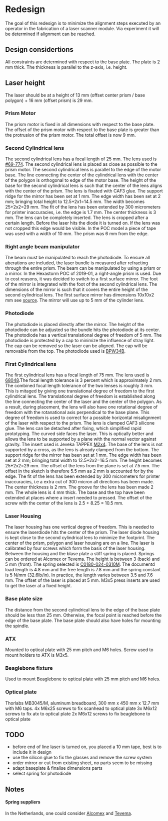 # Redesign
The goal of this redesign is to minimize the alignment steps executed by an operator in the fabrication of a laser scanner module.
Via experiment it will be determined if alignment can be reached.

## Design considertions
All constraints are determined with respect to the base plate. The plate is 2 mm thick. The thickness is parallel to the z-axis,
i.e. height.

## Laser height
The laser should be at a height of 13 mm (offset center prism / base polygon) + 16 mm (offset prism) is 29 mm.


### Prism Motor
The prism motor is fixed in all dimensions with respect to the base plate. The offset of the prism motor with respect to the base plate is greater than the protrusion of the prism motor. The total offset is now 9 mm.

### Second Cylindrical lens
The second cylindrical lens has a focal length of 25 mm. The lens used is [#69-774](https://www.edmundoptics.com/p/125mm-h-x-25mm-l-x-25mm-fl-vis-nir-coated-cylinder-lens/24050/).
The second cylindrical lens is placed as close as possible to the prism motor. The second cylindrical lens is parallel to the
edge of the motor base. The line connecting the center of the cylindrical lens with the center of the polygon is orthogonal to edge of the motor base. The height of the base for the second cylindrical lens is such that the center of the lens aligns with the center of the prism. The lens is fixated with CAF3 glue. The support ridge for the mirror has been set at 1 mm. The edge width has been set at 2 mm; bringing total height to 12.5+2x1=14.5 mm. The width becomes 25+2x2=29 mm.  The fit of the lens has been extended by 300 micrometers for printer inaccuracies, i.e. the edge is 1.7 mm. The center thickness is 3 mm. The lens can be completely inserted.
The lens is cropped after a certain length. Before the laser hits the diode it is turned on. If the lens was not cropped this edge
would be visible. In the POC model a piece of tape was used with a width of 10 mm. The prism was 6 mm from the edge.

### Right angle beam manipulator
The beam must be manipulated to reach the photodiode. To ensure all aberations are included, the laser bundle is measured after refracting through the entire prism. The beam can be manipulated by using a prism or a mirror. In the Hexastorm POC of 2019-01, a right-angle prism is used. Due to cost reasons, it was decided to switch to a first surface mirror. The foot of the mirror is integrated with the foot of the second cylindrical lens. The dimensions of the mirror is such that it covers the entire height of the second cylindrical lens. The first surface mirror has dimensions 10x10x2 mm see [source](https://www.edmundoptics.com/p/10-x-10mm-enhanced-aluminum-4-6lambda-mirror/6013/). The mirror will use up to 5 mm of the cylinder lens.

### Photodiode
The photodiode is placed directly after the mirror. The height of the photodiode can be adjusted so the bundle hits the photodiode at its center. The photodiode has a vertical translational degree of freedom of 5 mm. The photodiode is protected by a cap to minimize the influence of stray light. The cap can be removed so the laser can be aligned. The cap will be removable from the top.
The photodiode used is [BPW34B](http://www.farnell.com/datasheets/2711552.pdf).

### First Cylindrical lens
The first cylindrical lens has a focal length of 75 mm. The lens used is [68048](https://www.edmundoptics.com/p/125mm-h-x-25mm-l-x-75mm-fl-mgfsub2sub-coatedcylinder-lens/22744/).The focal length tolerance is 3 percent which is approximately 2 mm. 
The combined focal length tolerance of the two lenses is roughly 3 mm. This is mitaged by giving one translational degree of freedom to the first cylindrical lens. The translational degree of freedom is established along the line connecting the center of the laser and the center of the polygon. As a result, during placement, the lens will also have one rotational degree of freedom with the rotanational axis perpendical to the base plane. This degree of freedom is used to correct for a possible horizontal misalignment of the laser with respect to the prism.
The lens is clamped CAF3 silicone glue. The lens can be detached after fixing, which simplified rapid prototyping. The curved side faces the laser. This is optically better and allows the lens to be supported by a plane with the normal vector against gravity. The insert used is Jeveka TAPPEX [M2x4](https://www.jeveka.com/nl/catalog/inserts-kato-spirol-ensat-tappex-magneten-magna/tappex-inserts-voor-kunststof/tappex-multisert-inserts-tapxmsm0/tapxmsm00020000/groups/g+c+a+nr+view). The base of the lens is not supported by a cross, as the lens is already clamped from the bottom.
The support ridge for the mirror has been set at 1 mm. The edge width has been set at 2 mm; bringing total width to 12.5+2x2=16.5 mm. The height becomes 25+2x2=29 mm. The offset of the lens from the plane is set at 7.5 mm. The offset in the sketch is therefore 5.5 mm as 2 mm is accounted for by the edge. The fit of the lens has been extended by 300 micrometers for printer inaccuracies, i.e a extra cut of 300 micron all directions has been made. The center thickness is 2 mm. The groove for the lens has been made 2 mm. The whole lens is 4  mm thick. The base and the top have been extended at places where a insert needed to pressed. The offset of the screw with the center of the lens is 2.5 + 8.25 = 10.5 mm.

### Laser Housing
The laser housing has one vertical degree of freedom. This is needed to ensure the laserdiode hits the center of the prism.
The laser diode housing is kept close to the second cylindrical lens to minimize the footprint. The center of the prism, polygon and laser housing are on a line. The laser is calibrated by four screws which form the basis of the laser housing. Between the housing and the blase plate a stiff spring is placed. Springs can be ordered at Alcomex or Tevema. The height is between 3 (back) and 5 mm (front). 
The spring selected is [C0180-024-0310M](https://www.asraymond.com/catalog/C01800240310M).
The documentd load length is 4.8 mm and the free length is 7.8 mm and the spring constant is 5 N/mm (32.6lb/in). 
In practice, the length varies between 3.5 and 7.6 mm. The offset of the laser is placed at 5 mm.
M3x5 press inserts are used to get the laser at a fixed height.

### Base plate size
The distance from the second cylindrical lens to the edge of the base plate should be less than 25 mm. Otherwise, the focal point is reached before the edge of the base plate. The base plate should also have holes for mounting the spindle.

### ATX
Mounted to optical plate with 25 mm pitch and M6 holes. Screw used to mount holders to ATX is M3x5.

### Beaglebone fixture
Used to mount Beaglebone to optical plate with 25 mm pitch and M6 holes.

### Optical plate
Thorlabs MB3045/M, aluminum breadboard, 300 mm x 450 mm x 12.7 mm with M6 taps.
4x M6x25 screws to fix scanhead to optical plate
3x M6x12 screws to fix atx to optical plate
2x M6x12 screws to fix beaglebone to optical plate

## TODO
- before end of line laser is turned on, you placed a 10 mm tape, best is to include it in design
- use the silicon glue to fix the glasses and remove the screw system
- order mirror or cut from existing sheet, no parts seem to be missing
- adapt baseplate & finalise dimensions parts
- select spring for photodiode

## Notes 
#### Spring suppliers
In the Netherlands, one could consider [Alcomex](https://www.alcomex.com) and [Tevema](https://ww.tevema.com).






